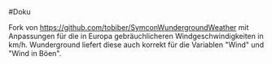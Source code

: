 #Doku

Fork von https://github.com/tobiber/SymconWundergroundWeather mit Anpassungen für die in Europa gebräuchlicheren Windgeschwindigkeiten in km/h. Wunderground liefert diese auch korrekt für die Variablen "Wind" und "Wind in Böen".
